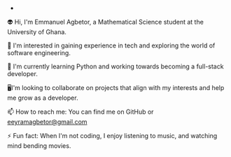 -
👽 Hi, I'm Emmanuel Agbetor, a Mathematical Science student at the University of Ghana.

👀 I'm interested in gaining experience in tech and exploring the world of software engineering.

🌱 I'm currently learning Python and working towards becoming a full-stack developer.

🖥I'm looking to collaborate on projects that align with my interests and help me grow as a developer.

📫 How to reach me: You can find me on GitHub or eeyramagbetor@gmail.com

⚡ Fun fact: When I'm not coding, I enjoy listening to music, and watching mind bending movies.


<!---
aee4/aee4 is a ✨ special ✨ repository because its `README.md` (this file) appears on your GitHub profile.
You can click the Preview link to take a look at your changes.
--->
